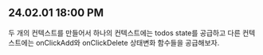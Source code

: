 ## 24.02.01 18:00 PM

두 개의 컨텍스트를 만들어서
하나의 컨텍스트에는 todos state를 공급하고
다른 컨텍스트에는 onClickAdd와 onClickDelete 상태변화 함수들을 공급해보자.
